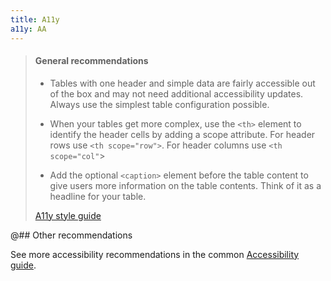 ```yaml
---
title: A11y
a11y: AA
---
```


> #### General recommendations
>
> - Tables with one header and simple data are fairly accessible out of the box and may not need additional accessibility updates. Always use the simplest table configuration possible.
>
> - When your tables get more complex, use the `<th>` element to identify the header cells by adding a scope attribute. For header rows use `<th scope="row">`. For header columns use `<th scope="col"`>
>
> - Add the optional `<caption>` element before the table content to give users more information on the table contents. Think of it as a headline for your table.
>
> [A11y style guide](https://a11y-style-guide.com/style-guide/section-structure.html#kssref-structure-tables)

@## Other recommendations

See more accessibility recommendations in the common [Accessibility guide](/core-principles/a11y/).
